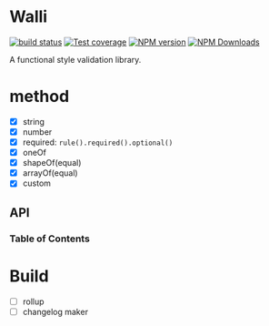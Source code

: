 # Walli

[![build status](https://img.shields.io/travis/imcuttle/walli/master.svg?style=flat-square)](https://travis-ci.org/imcuttle/walli)
[![Test coverage](https://img.shields.io/codecov/c/github/imcuttle/walli.svg?style=flat-square)](https://codecov.io/github/imcuttle/walli?branch=master)
[![NPM version](https://img.shields.io/npm/v/walli.svg?style=flat-square)](https://www.npmjs.com/package/walli)
[![NPM Downloads](https://img.shields.io/npm/dm/walli.svg?style=flat-square&maxAge=43200)](https://www.npmjs.com/package/walli)

A functional style validation library.

# method

-   [x] string
-   [x] number
-   [x] required: `rule().required().optional()`
-   [x] oneOf
-   [x] shapeOf(equal)
-   [x] arrayOf(equal)
-   [x] custom

## API

<!-- Generated by documentation.js. Update this documentation by updating the source code. -->

### Table of Contents

# Build

-   [ ] rollup
-   [ ] changelog maker
